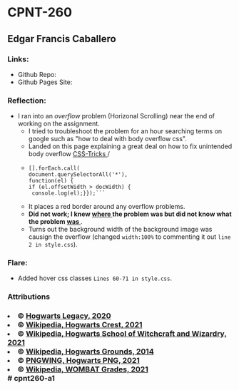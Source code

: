# CPNT-260
## Edgar Francis Caballero
### Links:
 - Github Repo: 
 - Github Pages Site:

 ### Reflection:
  - I ran into an <em> overflow </em> problem (Horizonal Scrolling) near the end of working on the assignment.
    - I tried to troubleshoot the problem for an hour searching terms on google such as "how to deal with body overflow css".
     - Landed on this page explaining a great deal on how to fix unintended body overflow <a href="https://css-tricks.com/findingfixing-unintended-body-overflow/" target="_blank"> CSS-Tricks </a>/
      - ```var docWidth = document.documentElement.offsetWidth;
        [].forEach.call(
        document.querySelectorAll('*'),
        function(el) {
        if (el.offsetWidth > docWidth) {
         console.log(el);}});```
       - It places a red border around any overflow problems.
      - <strong> Did not work; I knew <ins> where </ins> the problem was but did not know what the problem <ins> was </ins> </strong>.
       - Turns out the background width of the background image was causign the overflow (changed `width:100%` to commenting it out `line 2 in style.css`).


### Flare:
 - Added hover css classes `Lines 60-71 in style.css`.

<h3> Attributions <h3>
<li> &copy; <a href="https://www.hogwartslegacy.com/en-gb" target="_blank"> Hogwarts Legacy, 2020</a>  </li>
    <li>&copy; <a href="https://harrypotter.fandom.com/wiki/Hogwarts_School_of_Witchcraft_and_Wizardry?file=Hogwartscrest.png" target="_blank">Wikipedia, Hogwarts Crest, 2021</a></li>
    <li>&copy; <a href="https://harrypotter.fandom.com/wiki/Hogwarts_School_of_Witchcraft_and_Wizardry"> Wikipedia, Hogwarts School of Witchcraft and Wizardry, 2021</a></li>
    <li>&copy; <a href="https://harrypotter.fandom.com/wiki/Hogwarts_School_of_Witchcraft_and_Wizardry?file=OfficialHogwartsMap.jpg"> Wikipedia, Hogwarts Grounds, 2014</a></li>
    <li>&copy; <a href="https://www.pngwing.com/en/free-png-pzwks"> PNGWING, Hogwarts PNG, 2021</a></li>
    <li>&copy; <a href="https://harrypotter.fandom.com/wiki/Hogwarts_School_of_Witchcraft_and_Wizardry?file=Outstanding_WOMBAT.jpg"> Wikipedia, WOMBAT Grades, 2021</a></li># cpnt260-a1
